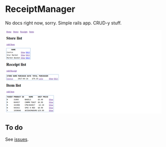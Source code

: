 # ReceiptManager

No docs right now, sorry. Simple rails app. CRUD-y stuff.

![](vendor/assets/docs-screenshot.png)

## To do

See [issues](https://github.com/tekknolagi/receipt-manager/issues).
